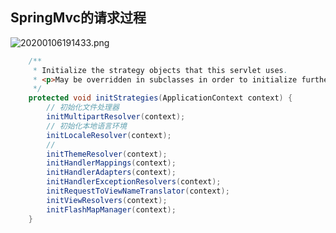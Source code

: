## SpringMvc的请求过程

![20200106191433.png](https://repositoryimage.oss-cn-shanghai.aliyuncs.com/img/20200106191433.png)

```java
	/**
	 * Initialize the strategy objects that this servlet uses.
	 * <p>May be overridden in subclasses in order to initialize further strategy objects.
	 */
	protected void initStrategies(ApplicationContext context) {
        // 初始化文件处理器
		initMultipartResolver(context);
        // 初始化本地语言环境
		initLocaleResolver(context);
        // 
		initThemeResolver(context);
		initHandlerMappings(context);
		initHandlerAdapters(context);
		initHandlerExceptionResolvers(context);
		initRequestToViewNameTranslator(context);
		initViewResolvers(context);
		initFlashMapManager(context);
	}
```

